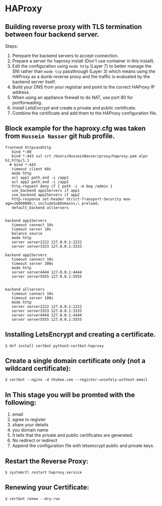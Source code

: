 # HAProxy
## Building reverse proxy with TLS termination between four backend server.

Steps:

1. Perepare the backend servers to accept connection.
1. Prepare a server for haproxy install (Don't use container in this install).
1. Edit the configuration using `mode http` (Layer 7) to better manage the SNI rather than `mode tcp` passthrough (Layer 3) which means using the HAProxy as a dumb reverse proxy and the traffic is evaluated by the backend server itself.
1. Build your DNS from your registrar and point to the correct HAProxy IP address.
1. When using an appliance firewall to do NAT, use port 80 for portforwading.
1. Install LetsEncrypt and create a private and public certificate.
1. Combine the certificate and add them to the HAProxy configuration file.

## Block example for the haproxy.cfg was taken from `Hussein Nasser` git hub profile. 
```
frontend httpsandhttp
   bind *:80
   bind *:443 ssl crt /Users/HusseinNasser/proxy/haproxy.pem alpn h2,http/1.1
  # bind *:443 
   timeout client 60s
   mode http
   acl app1 path_end -i /app1
   acl app2 path_end -i /app2
   http-request deny if { path -i -m beg /admin }  
   use_backend app1Servers if app1
   use_backend app2Servers if app2
   http-response set-header Strict-Transport-Security max-age=16000000;\ includeSubDomains;\ preload;
   default_backend allservers


backend app1Servers
   timeout connect 10s
   timeout server 10s
   balance source
   mode http
   server server2222 127.0.0.1:2222
   server server3333 127.0.0.1:3333
   
backend app2Servers
   timeout connect 10s
   timeout server 300s
   mode http
   server server4444 127.0.0.1:4444
   server server5555 127.0.0.1:5555 
  
   
backend allservers
   timeout connect 10s
   timeout server 100s
   mode http
   server server2222 127.0.0.1:2222
   server server3333 127.0.0.1:3333
   server server4444 127.0.0.1:4444
   server server5555 127.0.0.1:5555

```

## Installing LetsEncrypt and creating a certificate.

```
$ dnf install certbot python3-certbot-haproxy
```
## Create a single domain certificate only (not a wildcard certificate):
```
$ certbot --nginx -d thukee.com --register-unsafely-without-email
```
## In This stage you will be promted with the following:
1. email
2. agree to register
3. share your details
4. you domain name
5. It tells that the private and public certificates are generated.
6. No redirect or redirect
7. Append the configuration file with letsencrypt public and private keys.

## Restart the Reverse Proxy:
```
$ systemctl restart haproxy.service
```

## Renewing your Certificate:
```
$ certbot renew --dry-run
```

